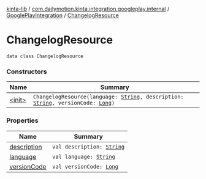 [kinta-lib](../../../index.md) / [com.dailymotion.kinta.integration.googleplay.internal](../../index.md) / [GooglePlayIntegration](../index.md) / [ChangelogResource](./index.md)

# ChangelogResource

`data class ChangelogResource`

### Constructors

| Name | Summary |
|---|---|
| [&lt;init&gt;](-init-.md) | `ChangelogResource(language: `[`String`](https://kotlinlang.org/api/latest/jvm/stdlib/kotlin/-string/index.html)`, description: `[`String`](https://kotlinlang.org/api/latest/jvm/stdlib/kotlin/-string/index.html)`, versionCode: `[`Long`](https://kotlinlang.org/api/latest/jvm/stdlib/kotlin/-long/index.html)`)` |

### Properties

| Name | Summary |
|---|---|
| [description](description.md) | `val description: `[`String`](https://kotlinlang.org/api/latest/jvm/stdlib/kotlin/-string/index.html) |
| [language](language.md) | `val language: `[`String`](https://kotlinlang.org/api/latest/jvm/stdlib/kotlin/-string/index.html) |
| [versionCode](version-code.md) | `val versionCode: `[`Long`](https://kotlinlang.org/api/latest/jvm/stdlib/kotlin/-long/index.html) |
